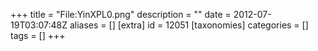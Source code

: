 +++
title = "File:YinXPL0.png"
description = ""
date = 2012-07-19T03:07:48Z
aliases = []
[extra]
id = 12051
[taxonomies]
categories = []
tags = []
+++



